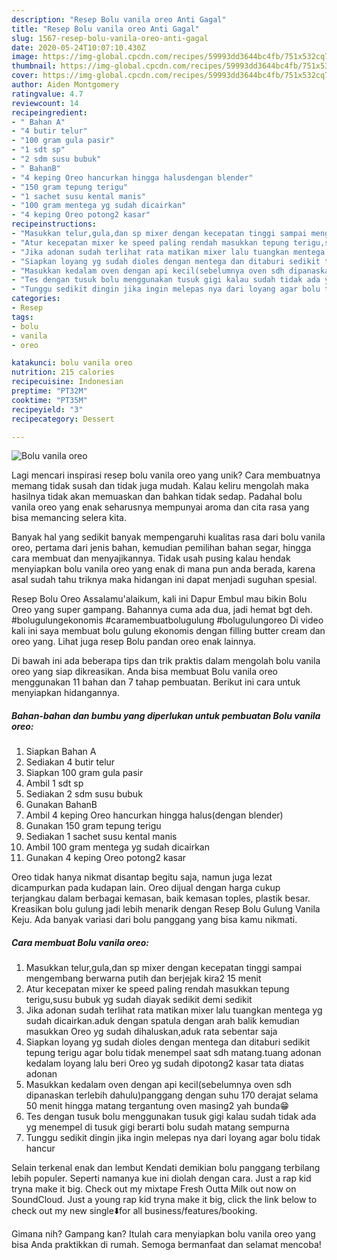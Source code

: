 ```yaml
---
description: "Resep Bolu vanila oreo Anti Gagal"
title: "Resep Bolu vanila oreo Anti Gagal"
slug: 1567-resep-bolu-vanila-oreo-anti-gagal
date: 2020-05-24T10:07:10.430Z
image: https://img-global.cpcdn.com/recipes/59993dd3644bc4fb/751x532cq70/bolu-vanila-oreo-foto-resep-utama.jpg
thumbnail: https://img-global.cpcdn.com/recipes/59993dd3644bc4fb/751x532cq70/bolu-vanila-oreo-foto-resep-utama.jpg
cover: https://img-global.cpcdn.com/recipes/59993dd3644bc4fb/751x532cq70/bolu-vanila-oreo-foto-resep-utama.jpg
author: Aiden Montgomery
ratingvalue: 4.7
reviewcount: 14
recipeingredient:
- " Bahan A"
- "4 butir telur"
- "100 gram gula pasir"
- "1 sdt sp"
- "2 sdm susu bubuk"
- " BahanB"
- "4 keping Oreo hancurkan hingga halusdengan blender"
- "150 gram tepung terigu"
- "1 sachet susu kental manis"
- "100 gram mentega yg sudah dicairkan"
- "4 keping Oreo potong2 kasar"
recipeinstructions:
- "Masukkan telur,gula,dan sp mixer dengan kecepatan tinggi sampai mengembang berwarna putih dan berjejak kira2 15 menit"
- "Atur kecepatan mixer ke speed paling rendah masukkan tepung terigu,susu bubuk yg sudah diayak sedikit demi sedikit"
- "Jika adonan sudah terlihat rata matikan mixer lalu tuangkan mentega yg sudah dicairkan.aduk dengan spatula dengan arah balik kemudian masukkan Oreo yg sudah dihaluskan,aduk rata sebentar saja"
- "Siapkan loyang yg sudah dioles dengan mentega dan ditaburi sedikit tepung terigu agar bolu tidak menempel saat sdh matang.tuang adonan kedalam loyang lalu beri Oreo yg sudah dipotong2 kasar tata diatas adonan"
- "Masukkan kedalam oven dengan api kecil(sebelumnya oven sdh dipanaskan terlebih dahulu)panggang dengan suhu 170 derajat selama 50 menit hingga matang tergantung oven masing2 yah bunda😁"
- "Tes dengan tusuk bolu menggunakan tusuk gigi kalau sudah tidak ada yg menempel di tusuk gigi berarti bolu sudah matang sempurna"
- "Tunggu sedikit dingin jika ingin melepas nya dari loyang agar bolu tidak hancur"
categories:
- Resep
tags:
- bolu
- vanila
- oreo

katakunci: bolu vanila oreo 
nutrition: 215 calories
recipecuisine: Indonesian
preptime: "PT32M"
cooktime: "PT35M"
recipeyield: "3"
recipecategory: Dessert

---
```



![Bolu vanila oreo](https://img-global.cpcdn.com/recipes/59993dd3644bc4fb/751x532cq70/bolu-vanila-oreo-foto-resep-utama.jpg)

Lagi mencari inspirasi resep bolu vanila oreo yang unik? Cara membuatnya memang tidak susah dan tidak juga mudah. Kalau keliru mengolah maka hasilnya tidak akan memuaskan dan bahkan tidak sedap. Padahal bolu vanila oreo yang enak seharusnya mempunyai aroma dan cita rasa yang bisa memancing selera kita.

Banyak hal yang sedikit banyak mempengaruhi kualitas rasa dari bolu vanila oreo, pertama dari jenis bahan, kemudian pemilihan bahan segar, hingga cara membuat dan menyajikannya. Tidak usah pusing kalau hendak menyiapkan bolu vanila oreo yang enak di mana pun anda berada, karena asal sudah tahu triknya maka hidangan ini dapat menjadi suguhan spesial.

Resep Bolu Oreo Assalamu&#39;alaikum, kali ini Dapur Embul mau bikin Bolu Oreo yang super gampang. Bahannya cuma ada dua, jadi hemat bgt deh. #bolugulungekonomis #caramembuatbolugulung #bolugulungoreo Di video kali ini saya membuat bolu gulung ekonomis dengan filling butter cream dan oreo yang. Lihat juga resep Bolu pandan oreo enak lainnya.


Di bawah ini ada beberapa tips dan trik praktis dalam mengolah bolu vanila oreo yang siap dikreasikan. Anda bisa membuat Bolu vanila oreo menggunakan 11 bahan dan 7 tahap pembuatan. Berikut ini cara untuk menyiapkan hidangannya.

<!--inarticleads1-->

##### Bahan-bahan dan bumbu yang diperlukan untuk pembuatan Bolu vanila oreo:

1. Siapkan  Bahan A
1. Sediakan 4 butir telur
1. Siapkan 100 gram gula pasir
1. Ambil 1 sdt sp
1. Sediakan 2 sdm susu bubuk
1. Gunakan  BahanB
1. Ambil 4 keping Oreo hancurkan hingga halus(dengan blender)
1. Gunakan 150 gram tepung terigu
1. Sediakan 1 sachet susu kental manis
1. Ambil 100 gram mentega yg sudah dicairkan
1. Gunakan 4 keping Oreo potong2 kasar


Oreo tidak hanya nikmat disantap begitu saja, namun juga lezat dicampurkan pada kudapan lain. Oreo dijual dengan harga cukup terjangkau dalam berbagai kemasan, baik kemasan toples, plastik besar. Kreasikan bolu gulung jadi lebih menarik dengan Resep Bolu Gulung Vanila Keju. Ada banyak variasi dari bolu panggang yang bisa kamu nikmati. 

<!--inarticleads2-->

##### Cara membuat Bolu vanila oreo:

1. Masukkan telur,gula,dan sp mixer dengan kecepatan tinggi sampai mengembang berwarna putih dan berjejak kira2 15 menit
1. Atur kecepatan mixer ke speed paling rendah masukkan tepung terigu,susu bubuk yg sudah diayak sedikit demi sedikit
1. Jika adonan sudah terlihat rata matikan mixer lalu tuangkan mentega yg sudah dicairkan.aduk dengan spatula dengan arah balik kemudian masukkan Oreo yg sudah dihaluskan,aduk rata sebentar saja
1. Siapkan loyang yg sudah dioles dengan mentega dan ditaburi sedikit tepung terigu agar bolu tidak menempel saat sdh matang.tuang adonan kedalam loyang lalu beri Oreo yg sudah dipotong2 kasar tata diatas adonan
1. Masukkan kedalam oven dengan api kecil(sebelumnya oven sdh dipanaskan terlebih dahulu)panggang dengan suhu 170 derajat selama 50 menit hingga matang tergantung oven masing2 yah bunda😁
1. Tes dengan tusuk bolu menggunakan tusuk gigi kalau sudah tidak ada yg menempel di tusuk gigi berarti bolu sudah matang sempurna
1. Tunggu sedikit dingin jika ingin melepas nya dari loyang agar bolu tidak hancur


Selain terkenal enak dan lembut Kendati demikian bolu panggang terbilang lebih populer. Seperti namanya kue ini diolah dengan cara. Just a rap kid tryna make it big. Check out my mixtape Fresh Outta Milk out now on SoundCloud. Just a young rap kid tryna make it big, click the link below to check out my new single⬇️for all business/features/booking. 

Gimana nih? Gampang kan? Itulah cara menyiapkan bolu vanila oreo yang bisa Anda praktikkan di rumah. Semoga bermanfaat dan selamat mencoba!
